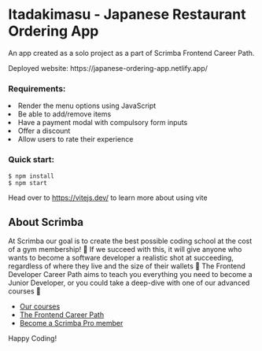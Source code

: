 # Itadakimasu - Japanese Restaurant Ordering App

An app created as a solo project as a part of Scrimba Frontend Career Path.
<p>Deployed website: https://japanese-ordering-app.netlify.app/ </p>

<h3>Requirements:</h3>
<li>Render the menu options using JavaScript</li>
<li>Be able to add/remove items</li>
<li>Have a payment modal with compulsory form inputs</li>
<li>Offer a discount</li>
<li>Allow users to rate their experience</li>


<h3>Quick start:</h3>

```
$ npm install
$ npm start
````

Head over to https://vitejs.dev/ to learn more about using vite
## About Scrimba

At Scrimba our goal is to create the best possible coding school at the cost of a gym membership! 💜
If we succeed with this, it will give anyone who wants to become a software developer a realistic shot at succeeding, regardless of where they live and the size of their wallets 🎉
The Frontend Developer Career Path aims to teach you everything you need to become a Junior Developer, or you could take a deep-dive with one of our advanced courses 🚀

- [Our courses](https://scrimba.com/allcourses)
- [The Frontend Career Path](https://scrimba.com/learn/frontend)
- [Become a Scrimba Pro member](https://scrimba.com/pricing)

Happy Coding!

